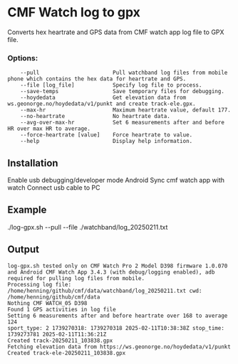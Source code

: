 # CMF Watch log to gpx

Converts hex heartrate and GPS data from CMF watch app log file to GPX file.

### Options:
```
    --pull                       Pull watchband log files from mobile phone which contains the hex data for heartrate and GPS.
    --file [log_file]            Specify log file to process.
    --save-temps                 Save temporary files for debugging.
    --hoydedata                  Get elevation data from ws.geonorge.no/hoydedata/v1/punkt and create track-ele.gpx.
    --max-hr                     Maximum heartrate value, default 177.
    --no-heartrate               No heartrate data.
    --avg-over-max-hr            Set 6 measurements after and before HR over max HR to average.
    --force-heartrate [value]    Force heartrate to value.
    --help                       Display help information.
```

## Installation

Enable usb debugging/developer mode Android
Sync cmf watch app with watch
Connect usb cable to PC

## Example

 ./log-gpx.sh  --pull --file ./watchband/log_20250211.txt

## Output
```
log-gpx.sh tested only on CMF Watch Pro 2 Model D398 firmware 1.0.070 and Android CMF Watch App 3.4.3 (with debug/logging enabled), adb required for pulling log files from mobile.
Processing log file: /home/henning/github/cmf/data/watchband/log_20250211.txt cwd: /home/henning/github/cmf/data
Nothing CMF WATCH_05 D398
Found 1 GPS activities in log file
Setting 6 measurements after and before heartrate over 168 to average 124
sport_type: 2 1739270318: 1739270318 2025-02-11T10:38:38Z stop_time: 1739273781 2025-02-11T11:36:21Z
Created track-20250211_103838.gpx
Fetching elevation data from https://ws.geonorge.no/hoydedata/v1/punkt
Created track-ele-20250211_103838.gpx
```